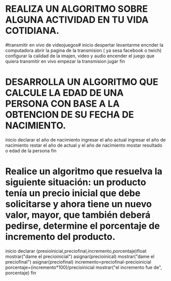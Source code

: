 # REALIZA UN ALGORITMO SOBRE ALGUNA ACTIVIDAD EN TU VIDA COTIDIANA.
#transmitir en vivo de videojuegos#
inicio
despertar
levantarme
encnder la computadora
abrir la pagina de la transmision ( ya sesa facebook o twich)
configurar la calidad de la imajen, video y audio
encender el juego que quiera transmitir en vivo 
empezar la transmision 
jugar 
fin

# DESARROLLA UN ALGORITMO QUE CALCULE LA EDAD DE UNA PERSONA CON BASE A LA OBTENCION DE SU FECHA DE NACIMIENTO.

inicio
declarar el año de nacimiento
ingresar el año actual
ingresar el año de nacimiento
restar el año de actual y el año de nacimiento
mostar resultado o edad de la persona
fin

# Realice un algoritmo que resuelva la siguiente situación: un producto tenía un precio inicial que debe solicitarse y ahora tiene un nuevo valor, mayor, que también deberá pedirse, determine el porcentaje de incremento del producto. 

inicio
declarar (presioinicial,preciofinal,incremento,porcentaje)float
mostrar("dame el precioinicial")
asignar(precioinical)
mostrar("dame el preciofinal")
asignar(preciofinal)
incremento=preciofinal-precioinicial
porcentaje=(incremento*100)/precioinicial
mostrar("el incremento fue de", porcentaje)
fin
